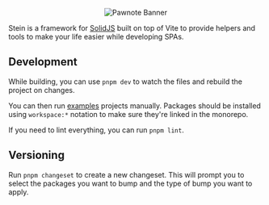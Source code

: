 <p align="center">
  <picture>
    <img alt="Pawnote Banner" src="https://github.com/steinjs/stein/blob/39642453d9e10aa181e4da245d89ba57a51adffd/.github/stein_banner.svg">
  </picture>
</p>

Stein is a framework for [SolidJS](https://solidjs.com) built on top of Vite to provide helpers and tools to make your life easier while developing SPAs.

## Development

While building, you can use `pnpm dev` to watch the files and rebuild the project on changes.

You can then run [examples](./examples/) projects manually. Packages should be installed using `workspace:*` notation to make sure they're linked in the monorepo.

If you need to lint everything, you can run `pnpm lint`.

## Versioning

Run `pnpm changeset` to create a new changeset. This will prompt you to select the packages you want to bump and the type of bump you want to apply.
